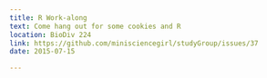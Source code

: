 ```yaml
---
title: R Work-along
text: Come hang out for some cookies and R
location: BioDiv 224
link: https://github.com/minisciencegirl/studyGroup/issues/37
date: 2015-07-15

---
```




